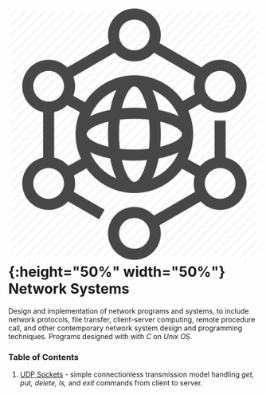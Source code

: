 # ![Network](UDP_Sockets/sample_data/network.png){:height="50%" width="50%"} Network Systems
Design and implementation of network programs and systems, to include network protocols, file transfer, client-server computing, remote procedure call, and other contemporary network system design and programming techniques. Programs designed with with *C* on *Unix OS*.

### Table of Contents
1. [UDP Sockets](UDP_Sockets) - simple connectionless transmission model handling *get, put, delete, ls,* and *exit* commands from client to server.
